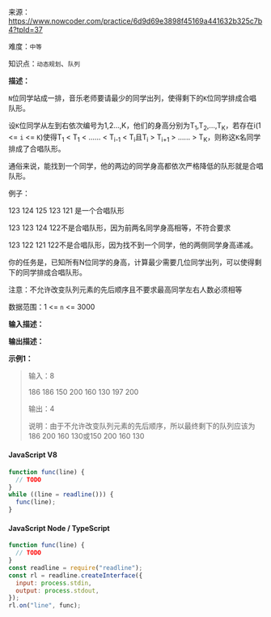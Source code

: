 来源：<https://www.nowcoder.com/practice/6d9d69e3898f45169a441632b325c7b4?tpId=37>

难度：`中等`

知识点：`动态规划`、`队列`

**描述：**

`N`位同学站成一排，音乐老师要请最少的同学出列，使得剩下的`K`位同学排成合唱队形。

设`K`位同学从左到右依次编号为1,2…,K，他们的身高分别为T<sub>1</sub>,T<sub>2</sub>,…,T<sub>K</sub>，若存在i(1 <= `i` <= `K`)使得T<sub>1</sub> < T<sub>1</sub> < ...... < T<sub>i-1</sub> < T<sub>i</sub>且T<sub>i</sub> > T<sub>i+1</sub> > ...... > T<sub>K</sub>，则称这`K`名同学排成了合唱队形。

通俗来说，能找到一个同学，他的两边的同学身高都依次严格降低的队形就是合唱队形。

例子：

123 124 125 123 121 是一个合唱队形

123 123 124 122不是合唱队形，因为前两名同学身高相等，不符合要求

123 122 121 122不是合唱队形，因为找不到一个同学，他的两侧同学身高递减。

你的任务是，已知所有N位同学的身高，计算最少需要几位同学出列，可以使得剩下的同学排成合唱队形。

注意：不允许改变队列元素的先后顺序且不要求最高同学左右人数必须相等

数据范围：1 <= `n` <= 3000

**输入描述：**

**输出描述：**

**示例1：**

> 输入：8
>
> 186 186 150 200 160 130 197 200
>
> 输出：4
>
> 说明：由于不允许改变队列元素的先后顺序，所以最终剩下的队列应该为186 200 160 130或150 200 160 130

<!-- tabs:start -->

#### **JavaScript V8**

```javascript
function func(line) {
  // TODO
}
while ((line = readline())) {
  func(line);
}
```

#### **JavaScript Node / TypeScript**

```javascript
function func(line) {
  // TODO
}
const readline = require("readline");
const rl = readline.createInterface({
  input: process.stdin,
  output: process.stdout,
});
rl.on("line", func);
```

<!-- tabs:end -->
